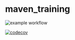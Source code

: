 # maven_training

![example workflow](https://github.com/Yezzan94/maven_training/actions/workflows/build.yml/badge.svg)

[![codecov](https://codecov.io/gh/Yezzan94/maven_training/branch/main/graph/badge.svg)](https://codecov.io/gh/Yezzan94/maven_training)


